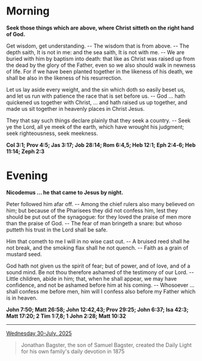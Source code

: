 # Morning

**Seek those things which are above, where Christ sitteth on the right hand of God.**
 
Get wisdom, get understanding. -- The wisdom that is from above. -- The depth saith, It is not in me: and the sea saith, It is not with me. -- We are buried with him by baptism into death: that like as Christ was raised up from the dead by the glory of the Father, even so we also should walk in newness of life. For if we have been planted together in the likeness of his death, we shall be also in the likeness of his resurrection.
 
Let us lay aside every weight, and the sin which doth so easily beset us, and let us run with patience the race that is set before us. -- God ... hath quickened us together with Christ, ... and hath raised us up together, and made us sit together in heavenly places in Christ Jesus.
 
They that say such things declare plainly that they seek a country. -- Seek ye the Lord, all ye meek of the earth, which have wrought his judgment; seek righteousness, seek meekness.  

**Col 3:1; Prov 4:5; Jas 3:17; Job 28:14; Rom 6:4,5; Heb 12:1; Eph 2:4‑6; Heb 11:14; Zeph 2:3**

# Evening

**Nicodemus ... he that came to Jesus by night.**
 
Peter followed him afar off. -- Among the chief rulers also many believed on him; but because of the Pharisees they did not confess him, lest they should be put out of the synagogue: for they loved the praise of men more than the praise of God. -- The fear of man bringeth a snare: but whoso putteth his trust in the Lord shall be safe.
 
Him that cometh to me I will in no wise cast out. -- A bruised reed shall he not break, and the smoking flax shall he not quench. -- Faith as a grain of mustard seed.
 
God hath not given us the spirit of fear; but of power, and of love, and of a sound mind. Be not thou therefore ashamed of the testimony of our Lord. -- Little children, abide in him; that, when he shall appear, we may have confidence, and not be ashamed before him at his coming. -- Whosoever ... shall confess me before men, him will I confess also before my Father which is in heaven.  

**John 7:50; Matt 26:58; John 12:42,43; Prov 29:25; John 6:37; Isa 42:3; Matt 17:20; 2 Tim 1:7,8; 1 John 2:28; Matt 10:32**

---

[Wednesday 30-July, 2025](https://t.me/s/daily_light)

> Jonathan Bagster, the son of Samuel Bagster, created the Daily Light for his own family's daily devotion in 1875

